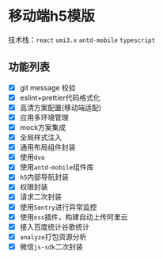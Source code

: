 # 移动端h5模版

技术栈：`react` `umi3.x` `antd-mobile` `typescript`

## 功能列表
- [x] git message 校验
- [x] eslint+prettier代码格式化
- [x] 高清方案配置(移动端适配)
- [x] 应用多环境管理
- [x] mock方案集成
- [x] 全局样式注入
- [x] 通用布局组件封装 
- [x] 使用`dva`
- [x] 使用`antd-mobile`组件库
- [x] `h5`内部导航封装
- [x] 权限封装
- [x] 请求二次封装
- [x] 使用`Sentry`进行异常监控
- [x] 使用`oss`插件，构建自动上传阿里云
- [x] 接入百度统计谷歌统计
- [x] `analyze`打包资源分析
- [x] 微信`js-sdk`二次封装 